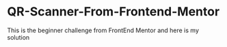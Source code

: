 # QR-Scanner-From-Frontend-Mentor
This is the beginner challenge from FrontEnd Mentor and here is my solution
